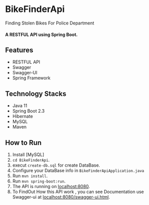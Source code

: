 # BikeFinderApi
Finding Stolen Bikes For Police Department

#### A RESTFUL API using Spring Boot. 


## Features
- RESTFUL API
- Swagger
- Swagger-UI
- Spring Framework

## Technology Stacks

  - Java 11
  - Spring Boot 2.3
  - Hibernate
  - MySQL
  - Maven


## How to  Run


  1. Install [MySQL]
  2. `cd BikeFinderApi`.
  3. execut `create-db.sql` for create DataBase.
  4. Configure your DataBase info in `BikeFinderApiApplication.java`
  5. Run `mvn install`.
  6. Run `mvn spring-boot:run`.
  7. The API is running on [localhost:8080]().
  8. To FindOut How this API work , you can see Documentation use Swagger-ui at [localhost:8080/swagger-ui.html]().

